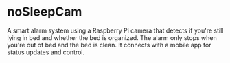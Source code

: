 # noSleepCam
A smart alarm system using a Raspberry Pi camera that detects if you're still lying in bed and whether the bed is organized. The alarm only stops when you're out of bed and the bed is clean. It connects with a mobile app for status updates and control.
